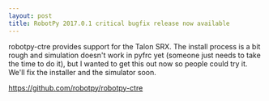 ```yaml
---
layout: post
title: RobotPy 2017.0.1 critical bugfix release now available
---
```


robotpy-ctre provides support for the Talon SRX. The install process is a bit
rough and simulation doesn't work in pyfrc yet (someone just needs to take the
time to do it), but I wanted to get this out now so people could try it. We'll
fix the installer and the simulator soon.

https://github.com/robotpy/robotpy-ctre